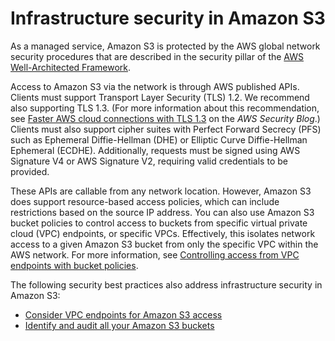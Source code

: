 # Infrastructure security in Amazon S3<a name="network-isolation"></a>

As a managed service, Amazon S3 is protected by the AWS global network security procedures that are described in the security pillar of the [AWS Well\-Architected Framework](https://docs.aws.amazon.com/wellarchitected/latest/security-pillar/welcome.html)\.

Access to Amazon S3 via the network is through AWS published APIs\. Clients must support Transport Layer Security \(TLS\) 1\.2\. We recommend also supporting TLS 1\.3\. \(For more information about this recommendation, see [Faster AWS cloud connections with TLS 1\.3](https://aws.amazon.com/blogs/security/faster-aws-cloud-connections-with-tls-1-3/) on the *AWS Security Blog*\.\) Clients must also support cipher suites with Perfect Forward Secrecy \(PFS\) such as Ephemeral Diffie\-Hellman \(DHE\) or Elliptic Curve Diffie\-Hellman Ephemeral \(ECDHE\)\. Additionally, requests must be signed using AWS Signature V4 or AWS Signature V2, requiring valid credentials to be provided\.

These APIs are callable from any network location\. However, Amazon S3 does support resource\-based access policies, which can include restrictions based on the source IP address\. You can also use Amazon S3 bucket policies to control access to buckets from specific virtual private cloud \(VPC\) endpoints, or specific VPCs\. Effectively, this isolates network access to a given Amazon S3 bucket from only the specific VPC within the AWS network\. For more information, see [Controlling access from VPC endpoints with bucket policies](example-bucket-policies-vpc-endpoint.md)\.

The following security best practices also address infrastructure security in Amazon S3:
+ [Consider VPC endpoints for Amazon S3 access](security-best-practices.md#end-points)
+ [Identify and audit all your Amazon S3 buckets](security-best-practices.md#audit)